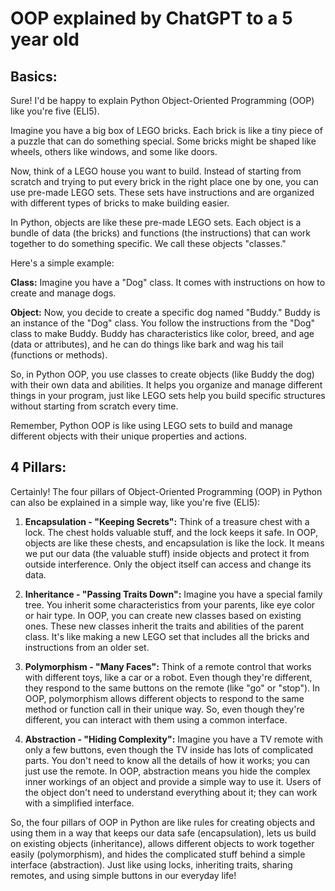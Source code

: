 # OOP explained by ChatGPT to a 5 year old

## Basics:
Sure! I'd be happy to explain Python Object-Oriented Programming (OOP) like you're five (ELI5).

Imagine you have a big box of LEGO bricks. Each brick is like a tiny piece of a puzzle that can do something special. Some bricks might be shaped like wheels, others like windows, and some like doors.

Now, think of a LEGO house you want to build. Instead of starting from scratch and trying to put every brick in the right place one by one, you can use pre-made LEGO sets. These sets have instructions and are organized with different types of bricks to make building easier.

In Python, objects are like these pre-made LEGO sets. Each object is a bundle of data (the bricks) and functions (the instructions) that can work together to do something specific. We call these objects "classes."

Here's a simple example:

**Class:** Imagine you have a "Dog" class. It comes with instructions on how to create and manage dogs.

**Object:** Now, you decide to create a specific dog named "Buddy." Buddy is an instance of the "Dog" class. You follow the instructions from the "Dog" class to make Buddy. Buddy has characteristics like color, breed, and age (data or attributes), and he can do things like bark and wag his tail (functions or methods).

So, in Python OOP, you use classes to create objects (like Buddy the dog) with their own data and abilities. It helps you organize and manage different things in your program, just like LEGO sets help you build specific structures without starting from scratch every time.

Remember, Python OOP is like using LEGO sets to build and manage different objects with their unique properties and actions.

## 4 Pillars:
Certainly! The four pillars of Object-Oriented Programming (OOP) in Python can also be explained in a simple way, like you're five (ELI5):

1. **Encapsulation - "Keeping Secrets":**
   Think of a treasure chest with a lock. The chest holds valuable stuff, and the lock keeps it safe. In OOP, objects are like these chests, and encapsulation is like the lock. It means we put our data (the valuable stuff) inside objects and protect it from outside interference. Only the object itself can access and change its data.

2. **Inheritance - "Passing Traits Down":**
   Imagine you have a special family tree. You inherit some characteristics from your parents, like eye color or hair type. In OOP, you can create new classes based on existing ones. These new classes inherit the traits and abilities of the parent class. It's like making a new LEGO set that includes all the bricks and instructions from an older set.

3. **Polymorphism - "Many Faces":**
   Think of a remote control that works with different toys, like a car or a robot. Even though they're different, they respond to the same buttons on the remote (like "go" or "stop"). In OOP, polymorphism allows different objects to respond to the same method or function call in their unique way. So, even though they're different, you can interact with them using a common interface.

4. **Abstraction - "Hiding Complexity":**
   Imagine you have a TV remote with only a few buttons, even though the TV inside has lots of complicated parts. You don't need to know all the details of how it works; you can just use the remote. In OOP, abstraction means you hide the complex inner workings of an object and provide a simple way to use it. Users of the object don't need to understand everything about it; they can work with a simplified interface.

So, the four pillars of OOP in Python are like rules for creating objects and using them in a way that keeps our data safe (encapsulation), lets us build on existing objects (inheritance), allows different objects to work together easily (polymorphism), and hides the complicated stuff behind a simple interface (abstraction). Just like using locks, inheriting traits, sharing remotes, and using simple buttons in our everyday life!